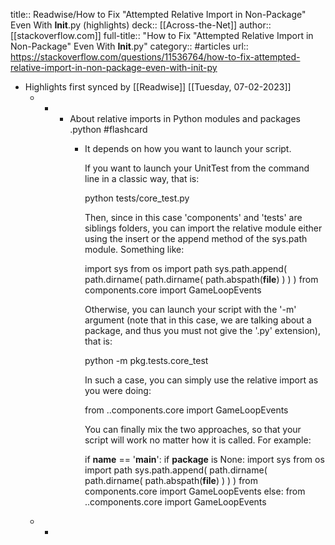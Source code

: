title:: Readwise/How to Fix "Attempted Relative Import in Non-Package" Even With __Init__.py (highlights)
deck:: [[Across-the-Net]]
author:: [[stackoverflow.com]]
full-title:: "How to Fix "Attempted Relative Import in Non-Package" Even With __Init__.py"
category:: #articles
url:: https://stackoverflow.com/questions/11536764/how-to-fix-attempted-relative-import-in-non-package-even-with-init-py

- Highlights first synced by [[Readwise]] [[Tuesday, 07-02-2023]]
	- -
		- About relative imports in Python modules and packages .python #flashcard
			- It depends on how you want to launch your script.
			  
			  If you want to launch your UnitTest from the command line in a classic way, that is:
			  
			  python tests/core_test.py
			  
			  
			  Then, since in this case 'components' and 'tests' are siblings folders, you can import the relative module either using the insert or the append method of the sys.path module.
			  Something like:
			  
			  import sys
			  from os import path
			  sys.path.append( path.dirname( path.dirname( path.abspath(__file__) ) ) )
			  from components.core import GameLoopEvents
			  
			  
			  Otherwise, you can launch your script with the '-m' argument (note that in this case, we are talking about a package, and thus you must not give the '.py' extension), that is:
			  
			  python -m pkg.tests.core_test
			  
			  
			  In such a case, you can simply use the relative import as you were doing:
			  
			  from ..components.core import GameLoopEvents
			  
			  
			  You can finally mix the two approaches, so that your script will work no matter how it is called.
			  For example:
			  
			  if __name__ == '__main__':
			    if __package__ is None:
			        import sys
			        from os import path
			        sys.path.append( path.dirname( path.dirname( path.abspath(__file__) ) ) )
			        from components.core import GameLoopEvents
			    else:
			        from ..components.core import GameLoopEvents
	- -